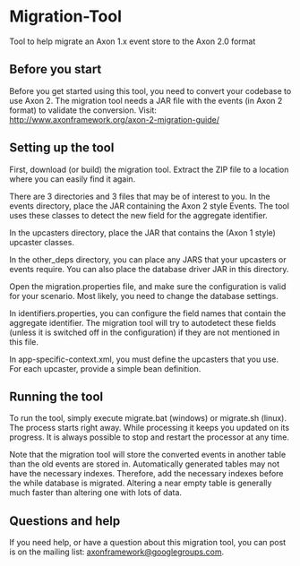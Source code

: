 Migration-Tool
==============

Tool to help migrate an Axon 1.x event store to the Axon 2.0 format

Before you start
----------------

Before you get started using this tool, you need to convert your codebase to use Axon 2. The migration tool needs a
JAR file with the events (in Axon 2 format) to validate the conversion.
Visit: http://www.axonframework.org/axon-2-migration-guide/

Setting up the tool
-------------------

First, download (or build) the migration tool. Extract the ZIP file to a location where you can easily find it again.

There are 3 directories and 3 files that may be of interest to you.
In the events directory, place the JAR containing the Axon 2 style Events. The tool uses these classes to detect the new field for the aggregate identifier.

In the upcasters directory, place the JAR that contains the (Axon 1 style) upcaster classes.

In the other_deps directory, you can place any JARS that your upcasters or events require. You can also place the database driver JAR in this directory.

Open the migration.properties file, and make sure the configuration is valid for your scenario. Most likely, you need to change the database settings.

In identifiers.properties, you can configure the field names that contain the aggregate identifier. The migration tool will try to autodetect these fields (unless it is switched off in the configuration) if they are not mentioned in this file.

In app-specific-context.xml, you must define the upcasters that you use. For each upcaster, provide a simple bean definition.

Running the tool
----------------

To run the tool, simply execute migrate.bat (windows) or migrate.sh (linux). The process starts right away.
While processing it keeps you updated on its progress. It is always possible to stop and restart the processor at any time.

Note that the migration tool will store the converted events in another table than the old events are stored in. Automatically generated tables may not have the necessary indexes. Therefore, add the necessary indexes before the while database is migrated. Altering a near empty table is generally much faster than altering one with lots of data.

Questions and help
------------------
If you need help, or have a question about this migration tool, you can post is on the mailing list: axonframework@googlegroups.com.
